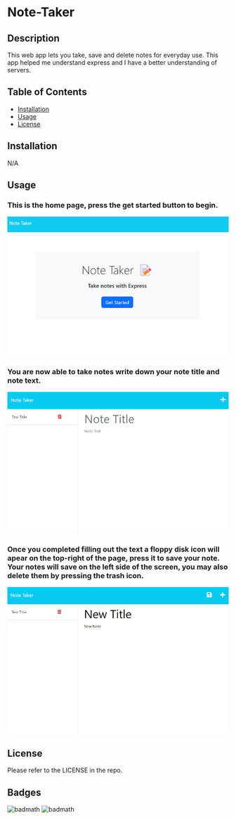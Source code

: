 # Note-Taker

## Description

This web app lets you take, save and delete notes for everyday use. This app helped me understand express and I have a better understanding of servers.

## Table of Contents

- [Installation](#installation)
- [Usage](#usage)
- [License](#license)

## Installation

N/A

## Usage

### This is the home page, press the get started button to begin.
![alt text](./Assets/home-screen.png)<br>

### You are now able to take notes write down your note title and note text. 
![alt text](./Assets/note-page.png)<br>

### Once you completed filling out the text a floppy disk icon will apear on the top-right of the page, press it to save your note. Your notes will save on the left side of the screen, you may also delete them by pressing the trash icon.
![alt text](./Assets/save-note.png)

## License

Please refer to the LICENSE in the repo.

## Badges

![badmath](https://img.shields.io/badge/JavaScript-60.2%-blue)
![badmath](https://img.shields.io/badge/Express-v4.16.4-green)